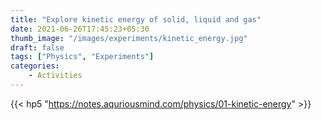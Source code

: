 ```yaml
---
title: "Explore kinetic energy of solid, liquid and gas"
date: 2021-06-26T17:45:23+05:30
thumb_image: "/images/experiments/kinetic_energy.jpg"
draft: false
tags: ["Physics", "Experiments"]
categories:
    - Activities
---
```




{{< hp5 "https://notes.aquriousmind.com/physics/01-kinetic-energy" >}}
